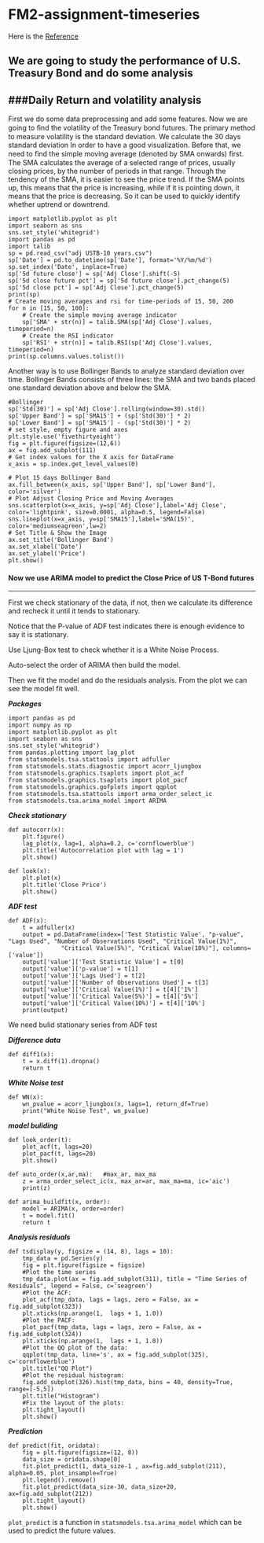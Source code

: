 # FM2-assignment-timeseries 

Here is the [Reference](http://web.vu.lt/mif/a.buteikis/wp-content/uploads/2019/02/02_StationaryTS_Python.html)

## We are going to study the performance of U.S. Treasury Bond and do some analysis

###Daily Return and volatility analysis
----
First we do some data preprocessing and add some features. 
Now we are going to ﬁnd the volatility of the Treasury bond futures. 
The primary method to measure volatility is the standard deviation. We calculate the 30 days standard deviation 
In order to have a good visualization. 
Before that, we need to ﬁnd the simple moving average (denoted by SMA onwards) ﬁrst. 
The SMA calculates the average of a selected range of prices, usually closing prices, by the number of periods in that range. 
Through the tendency of the SMA, it is easier to see the price trend. 
If the SMA points up, this means that the price is increasing, while if it is pointing down, it means that the price is decreasing. 
So it can be used to quickly identify whether uptrend or downtrend.
```
import matplotlib.pyplot as plt
import seaborn as sns
sns.set_style('whitegrid')
import pandas as pd
import talib
sp = pd.read_csv("adj USTB-10 years.csv")
sp['Date'] = pd.to_datetime(sp['Date'], format='%Y/%m/%d')
sp.set_index('Date', inplace=True)
sp['5d future close'] = sp['Adj Close'].shift(-5)
sp['5d close future pct'] = sp['5d future close'].pct_change(5)
sp['5d close pct'] = sp['Adj Close'].pct_change(5)
print(sp)
# Create moving averages and rsi for time-periods of 15, 50, 200
for n in [15, 50, 100]:
    # Create the simple moving average indicator
    sp['SMA' + str(n)] = talib.SMA(sp['Adj Close'].values, timeperiod=n)
    # Create the RSI indicator
    sp['RSI' + str(n)] = talib.RSI(sp['Adj Close'].values, timeperiod=n)
print(sp.columns.values.tolist())
```
Another way is to use Bollinger Bands to analyze standard deviation over time. 
Bollinger Bands consists of three lines: the SMA and two bands placed one standard deviation above and below the SMA.
```
#Bollinger
sp['Std(30)'] = sp['Adj Close'].rolling(window=30).std()
sp['Upper Band'] = sp['SMA15'] + (sp['Std(30)'] * 2)
sp['Lower Band'] = sp['SMA15'] - (sp['Std(30)'] * 2)
# set style, empty figure and axes
plt.style.use('fivethirtyeight')
fig = plt.figure(figsize=(12,6))
ax = fig.add_subplot(111)
# Get index values for the X axis for DataFrame
x_axis = sp.index.get_level_values(0)

# Plot 15 days Bollinger Band
ax.fill_between(x_axis, sp['Upper Band'], sp['Lower Band'], color='silver')
# Plot Adjust Closing Price and Moving Averages
sns.scatterplot(x=x_axis, y=sp['Adj Close'],label='Adj Close', color='lightpink', size=0.0001, alpha=0.5, legend=False)
sns.lineplot(x=x_axis, y=sp['SMA15'],label='SMA(15)', color='mediumseagreen',lw=2)
# Set Title & Show the Image
ax.set_title('Bollinger Band')
ax.set_xlabel('Date')
ax.set_ylabel('Price')
plt.show()
```




#### Now we use ARIMA model to predict the Close Price of US T-Bond futures
----
First we check stationary of the data, if not, then we calculate its difference and recheck it until it tends to stationary.

Notice that the P-value of ADF test indicates there is enough evidence to say it is stationary.

Use Ljung-Box test to check whether it is a White Noise Process.

Auto-select the order of ARIMA then build the model.

Then we fit the model and do the residuals analysis. From the plot we can see the model fit well.

***Packages***

```
import pandas as pd
import numpy as np
import matplotlib.pyplot as plt
import seaborn as sns
sns.set_style('whitegrid')
from pandas.plotting import lag_plot
from statsmodels.tsa.stattools import adfuller
from statsmodels.stats.diagnostic import acorr_ljungbox
from statsmodels.graphics.tsaplots import plot_acf
from statsmodels.graphics.tsaplots import plot_pacf
from statsmodels.graphics.gofplots import qqplot
from statsmodels.tsa.stattools import arma_order_select_ic
from statsmodels.tsa.arima_model import ARIMA
```
***Check stationary***
```
def autocorr(x):
    plt.figure()
    lag_plot(x, lag=1, alpha=0.2, c='cornflowerblue')
    plt.title('Autocorrelation plot with lag = 1')
    plt.show()

def look(x):
    plt.plot(x)
    plt.title('Close Price')
    plt.show()
```
***ADF test***
```
def ADF(x):
    t = adfuller(x)
    output = pd.DataFrame(index=['Test Statistic Value', "p-value", "Lags Used", "Number of Observations Used", "Critical Value(1%)",
               "Critical Value(5%)", "Critical Value(10%)"], columns=['value'])
    output['value']['Test Statistic Value'] = t[0]
    output['value']['p-value'] = t[1]
    output['value']['Lags Used'] = t[2]
    output['value']['Number of Observations Used'] = t[3]
    output['value']['Critical Value(1%)'] = t[4]['1%']
    output['value']['Critical Value(5%)'] = t[4]['5%']
    output['value']['Critical Value(10%)'] = t[4]['10%']
    print(output)
```    
We need bulid stationary series from ADF test

***Difference data***
```
def diff1(x):
    t = x.diff(1).dropna()
    return t
```    
***White Noise test***
```
def WN(x):
    wn_pvalue = acorr_ljungbox(x, lags=1, return_df=True)
    print("White Noise Test", wn_pvalue)
```
***model buliding***
```
def look_order(t):
    plot_acf(t, lags=20)
    plot_pacf(t, lags=20)
    plt.show()

def auto_order(x,ar,ma):   #max_ar, max_ma
    z = arma_order_select_ic(x, max_ar=ar, max_ma=ma, ic='aic')
    print(z)

def arima_buildfit(x, order):
    model = ARIMA(x, order=order)
    t = model.fit()
    return t
```    
***Analysis residuals***
```
def tsdisplay(y, figsize = (14, 8), lags = 10):
    tmp_data = pd.Series(y)
    fig = plt.figure(figsize = figsize)
    #Plot the time series
    tmp_data.plot(ax = fig.add_subplot(311), title = "Time Series of Residuals", legend = False, c='seagreen')
    #Plot the ACF:
    plot_acf(tmp_data, lags = lags, zero = False, ax = fig.add_subplot(323))
    plt.xticks(np.arange(1,  lags + 1, 1.0))
    #Plot the PACF:
    plot_pacf(tmp_data, lags = lags, zero = False, ax = fig.add_subplot(324))
    plt.xticks(np.arange(1,  lags + 1, 1.0))
    #Plot the QQ plot of the data:
    qqplot(tmp_data, line='s', ax = fig.add_subplot(325), c='cornflowerblue')
    plt.title("QQ Plot")
    #Plot the residual histogram:
    fig.add_subplot(326).hist(tmp_data, bins = 40, density=True, range=[-5,5])
    plt.title("Histogram")
    #Fix the layout of the plots:
    plt.tight_layout()
    plt.show()
```

***Prediction***
```
def predict(fit, oridata):
    fig = plt.figure(figsize=(12, 8))
    data_size = oridata.shape[0]
    fit.plot_predict(1, data_size-1 , ax=fig.add_subplot(211), alpha=0.05, plot_insample=True)
    plt.legend().remove()
    fit.plot_predict(data_size-30, data_size+20, ax=fig.add_subplot(212))
    plt.tight_layout()
    plt.show()
```
`plot_predict` is a function in `statsmodels.tsa.arima_model` which can be used to predict the future values.









